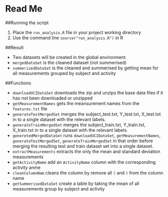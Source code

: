# Read Me

##Running the script
1. Place the `run_analysis.R` file in your project working directory
2. Use the command line `source("run_analysis.R")` in R
 
##Result
- Two datasets will be created in the global environment. 
- `mergedDataSet` is the cleaned dataset (not summerised)
- `summerizedDataSet` is the cleaned and summerised by getting mean for all measurements grouped by subject and activity
 
##Functions
- `downloadUCIDataSet` downloads the zip and unzips the base data files if it has not been downloaded or unzipped
- `getMeasurementNames` gets the meansurement names from the `features.txt` file
- `generateTestMergedSet` merges the subject_test.txt, Y_test.txt, X_test.txt in to a single dataset with the relevant labels.
- `generateTrainMergedSet` merges the subject_train.txt, Y_train.txt, X_train.txt in to a single dataset with the relevant labels.
- `generetedMergedDataSet` runs `downloadUCIDataSet`, `getMeasurementNames`, `generateTestMergedSet`, `generateTrainMergedSet` in that order before merging the resulting test and train dataset set into a single dataset.
- `extractMeasurements` extracts the only the mean and standard deviation measurements
- `getActivityName` add an `ActivityName` column with the corresponding activity anme
- `cleanColumnNam` cleans the column by remove all `(` and `)` from the column name
- `getSummerisedDataSet` create a table by taking the mean of all measurements group by subject and activity
